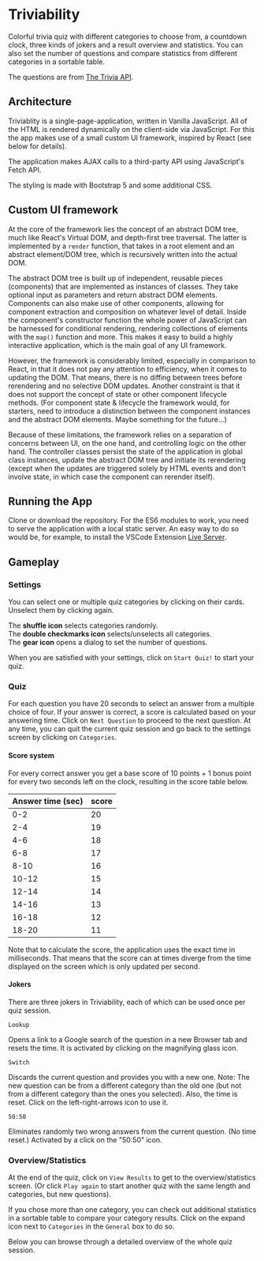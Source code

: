 # Triviability

Colorful trivia quiz with different categories to choose from, a countdown clock, three kinds of jokers and a result overview and statistics. You can also set the number of questions and compare statistics from different categories in a sortable table.

The questions are from [The Trivia API](https://the-trivia-api.com/).

## Architecture

Triviablity is a single-page-application, written in Vanilla JavaScript. All of the HTML is rendered dynamically on the client-side via JavaScript. For this the app makes use of a small custom UI framework, inspired by React (see below for details).

The application makes AJAX calls to a third-party API using JavaScript's Fetch API.

The styling is made with Bootstrap 5 and some additional CSS.

## Custom UI framework

At the core of the framework lies the concept of an abstract DOM tree, much like React's Virtual DOM, and depth-first tree traversal. The latter is implemented by a `render` function, that takes in a root element and an abstract element/DOM tree, which is recursively written into the actual DOM.

The abstract DOM tree is built up of independent, reusable pieces (components) that are implemented as instances of classes. They take optional input as parameters and return abstract DOM elements. Components can also make use of other components, allowing for component extraction and composition on whatever level of detail. Inside the component's constructor function the whole power of JavaScript can be harnessed for conditional rendering, rendering collections of elements with the `map()` function and more. This makes it easy to build a highly interactive application, which is the main goal of any UI framework.

However, the framework is considerably limited, especially in comparison to React, in that it does not pay any attention to efficiency, when it comes to updating the DOM. That means, there is no diffing between trees before rerendering and no selective DOM updates. Another constraint is that it does not support the concept of state or other component lifecycle methods. (For component state & lifecycle the framework would, for starters, need to introduce a distinction between the component instances and the abstract DOM elements. Maybe something for the future...)

Because of these limitations, the framework relies on a separation of concerns between UI, on the one hand, and controlling logic on the other hand. The controller classes persist the state of the application in global class instances, update the abstract DOM tree and initiate its rerendering (except when the updates are triggered solely by HTML events and don't involve state, in which case the component can rerender itself).

## Running the App

Clone or download the repository. For the ES6 modules to work, you need to serve the application with a local static server. An easy way to do so would be, for example, to install the VSCode Extension [Live Server](https://marketplace.visualstudio.com/items?itemName=ritwickdey.LiveServer).

## Gameplay

### Settings

You can select one or multiple quiz categories by clicking on their cards. Unselect them by clicking again.

The **shuffle icon** selects categories randomly.  
The **double checkmarks icon** selects/unselects all categories.  
The **gear icon** opens a dialog to set the number of questions.

When you are satisfied with your settings, click on `Start Quiz!` to start your quiz.

### Quiz

For each question you have 20 seconds to select an answer from a multiple choice of four. If your answer is correct, a score is calculated based on your answering time. Click on `Next Question` to proceed to the next question. At any time, you can quit the current quiz session and go back to the settings screen by clicking on `Categories`.

#### Score system

For every correct answer you get a base score of 10 points + 1 bonus point for every two seconds left on the clock, resulting in the score table below.

| Answer time (sec) | score |
| --- | --- |
| 0-2 | 20 |
| 2-4 | 19 |
| 4-6 | 18 |
| 6-8 | 17 |
| 8-10 | 16 |
| 10-12 | 15 |
| 12-14 | 14 |
| 14-16 | 13 |
| 16-18 | 12 |
| 18-20 | 11 |

Note that to calculate the score, the application uses the exact time in milliseconds. That means that the score can at times diverge from the time displayed on the screen which is only updated per second.

#### Jokers

There are three jokers in Triviability, each of which can be used once per quiz session.

`Lookup`

Opens a link to a Google search of the question in a new Browser tab and resets the time. It is activated by clicking on the magnifying glass icon.

`Switch`

Discards the current question and provides you with a new one. Note: The new question can be from a different category than the old one (but not from a different category than the ones you selected). Also, the time is reset. Click on the left-right-arrows icon to use it.

`50:50`

Eliminates randomly two wrong answers from the current question. (No time reset.) Activated by a click on the "50:50" icon.

### Overview/Statistics

At the end of the quiz, click on `View Results` to get to the overview/statistics screen. (Or click `Play again` to start another quiz with the same length and categories, but new questions).

If you chose more than one category, you can check out additional statistics in a sortable table to compare your category results. Click on the expand icon next to `Categories` in the `General` box to do so.

Below you can browse through a detailed overview of the whole quiz session.